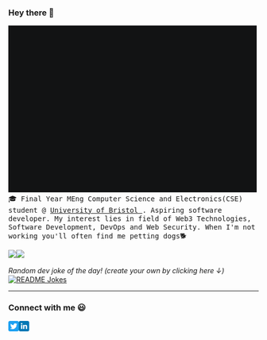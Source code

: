 ### Hey there 👋

<img src="https://github.com/luke-who/luke-who/blob/main/cmatrix.gif" alt="Welcome!" width="500"/> 

<div align="left">
  <samp>
    🎓 Final Year MEng Computer Science and Electronics(CSE) student @ <a href="https://twitter.com/BristolUni">University of Bristol </a>.
       Aspiring software developer. My interest lies in field of Web3 Technologies, Software Development, DevOps and Web Security. When I'm not working you'll often find me petting dogs🐕
  </samp>
</div>

<!-------------------------------------------------------------------------------------------------------------------->

<a href="#"><img height="152px" src="https://github-readme-stats.vercel.app/api?username=luke-who&hide_title=false&hide_border=false&show_icons=true&include_all_commits=true&count_private=true&line_height=21&theme=github_dark" /><!-- wi*quL3fcV --><img height="152px" src="https://github-readme-stats.vercel.app/api/top-langs/?username=luke-who&hide=html&hide_title=false&hide_border=false&layout=compact&langs_count=6&theme=github_dark" /></a>


<div>
<i>Random dev joke of the day! (create your own by clicking here ↓)</i><br>
<a href="https://readme-jokes.vercel.app"><img align="center" src="https://readme-jokes.vercel.app/api?bgColor=%23073b4c&textColor=%2306d6a0&aColor=%2306d6a0&borderColor=%2306d6a0" alt="README Jokes"></a>
</dev>

--------------------------------------------------------------------------------------------------------------------
### Connect with me :smiley:
<a href="https://twitter.com/luke_zh_">
  <img align="left" alt="Luke Zhang Twitter" width="21px" src="https://raw.githubusercontent.com/edent/SuperTinyIcons/099dc12b59179d07d534069bc8551718f786d91a/images/svg/twitter.svg" />
</a>
</a>
<a href="https://www.linkedin.com/in/luke-z-33787a150/">
  <img align="left" alt="Luke Zhang LinkedIn" width="21px" src="https://raw.githubusercontent.com/edent/SuperTinyIcons/099dc12b59179d07d534069bc8551718f786d91a/images/svg/linkedin.svg" />
</a>
<!--
<a href="#">
  <img align="left" alt="Luke Zhang DEV" width="21px" src="https://raw.githubusercontent.com/edent/SuperTinyIcons/099dc12b59179d07d534069bc8551718f786d91a/images/svg/dev_to.svg" />
</a>
<a href="#">
  <img align="left" alt="Luke Zhang Reddit" width="21px" src="https://raw.githubusercontent.com/edent/SuperTinyIcons/099dc12b59179d07d534069bc8551718f786d91a/images/svg/reddit.svg" />
<a href="#">
  <img align="left" alt="Luke Zhang Medium" width="21px" src="https://raw.githubusercontent.com/edent/SuperTinyIcons/099dc12b59179d07d534069bc8551718f786d91a/images/svg/medium.svg" />
</a>
<a href="#">
  <img align="left" alt="Luke Zhang Quora" width="21px" src="https://raw.githubusercontent.com/FortAwesome/Font-Awesome/1147d199a35293b391152ee85e2d30988439157f/svgs/brands/quora.svg" />
-->
</a><br/><br/>
<p align="center">
<!--<img alt="spotify" width="235px" src="https://spotify-github-profile.vercel.app/api/view?uid=315az42hka7jwtwpck3polrmtvwa&cover_image=false" /> -->
</p>


<!--
<i>Follow me on the web:</i><br>

<a href="#" target="_blank"><img src="https://img.shields.io/badge/LinkedIn-%230077B5.svg?&style=flat-square&logo=linkedin&logoColor=white" alt="LinkedIn"></a>
<a href="#" target="_blank"><img src="https://img.shields.io/badge/Instagram-%23E4405F.svg?&style=flat-square&logo=instagram&logoColor=white" alt="Instagram"></a>
<a href="#" target="_blank"><img src="https://img.shields.io/badge/Twitter-%231DA1F2.svg?&style=flat-square&logo=twitter&logoColor=white" alt="Twitter"></a>
<a href="#" target="_blank"><img src="https://img.shields.io/badge/Spotify-%231ED760.svg?&style=flat-square&logo=spotify&logoColor=white" alt="Spotify"></a>
<a href="#" target="_blank"><img src="https://img.shields.io/badge/DEV-%230A0A0A.svg?&style=flat-square&logo=DEV.to&logoColor=white" alt="DEV.to"></a>

-->



<!--
**luke-who/luke-who** is a ✨ _special_ ✨ repository because its `README.md` (this file) appears on your GitHub profile.

Here are some ideas to get you started:

- 🔭 I’m currently working on ...
- 🌱 I’m currently learning ...
- 👯 I’m looking to collaborate on ...
- 🤔 I’m looking for help with ...
- 💬 Ask me about ...
- 📫 How to reach me: ...
- 😄 Pronouns: ...
- ⚡ Fun fact: ...
-->
